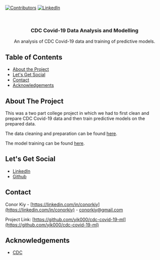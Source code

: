 <!-- PROJECT SHIELDS -->
[![Contributors][contributors-shield]]()
[![LinkedIn][linkedin-shield]][linkedin-url]



<!-- PROJECT LOGO -->
<br />

  <h3 align="center">CDC Covid-19 Data Analysis and Modelling</h3>

  <p align="center">
    An analysis of CDC Covid-19 data and training of predictive models.
    <br />
  </p>
</p>



<!-- TABLE OF CONTENTS -->
## Table of Contents

* [About the Project](#about-the-project)
* [Let's Get Social](#lets-get-social)
* [Contact](#contact)
* [Acknowledgements](#acknowledgements)



<!-- ABOUT THE PROJECT -->
## About The Project

This was a two part college project in which we had to first clean and prepare CDC Covid-19 data and then train predictive models on the prepared data.

The data cleaning and preparation can be found [here](data_clean_and_prep/Data_Cleaning_and_Preparation.ipynb).

The model training can be found [here](model_training/Model_Training.ipynb).


<!-- LET'S GET SOCIAL -->
## Let's Get Social

* [LinkedIn](https://linkedin.com/in/conorkiy)
* [Github](https://github.com/yik000)

<!-- CONTACT -->
## Contact

Conor Kiy - [https://linkedin.com/in/conorkiy](https://linkedin.com/in/conorkiy) - conorkiy@gmail.com

Project Link: [https://github.com/yik000/cdc-covid-19-ml](https://github.com/yik000/cdc-covid-19-ml)


<!-- ACKNOWLEDGEMENTS -->
## Acknowledgements
* [CDC](https://www.cdc.gov/)


<!-- MARKDOWN LINKS & IMAGES -->
[contributors-shield]: https://img.shields.io/badge/contributors-1-orange.svg?style=flat-square
[license-shield]: https://img.shields.io/badge/license-MIT-blue.svg?style=flat-square
[license-url]: https://choosealicense.com/licenses/mit
[linkedin-shield]: https://img.shields.io/badge/-LinkedIn-black.svg?style=flat-square&logo=linkedin&colorB=555
[linkedin-url]: https://linkedin.com/in/conorkiy
